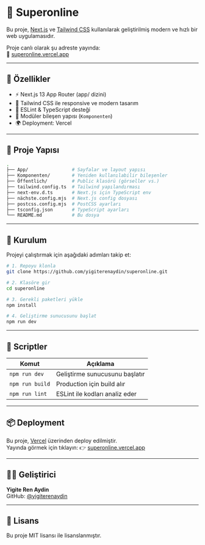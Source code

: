 # 📡 Superonline

Bu proje, [Next.js](https://nextjs.org/) ve [Tailwind CSS](https://tailwindcss.com/) kullanılarak geliştirilmiş modern ve hızlı bir web uygulamasıdır. 

Proje canlı olarak şu adreste yayında:  
🔗 [superonline.vercel.app](https://superonline.vercel.app)

---

## 🚀 Özellikler

- ⚡️ Next.js 13 App Router (app/ dizini)
- 🎨 Tailwind CSS ile responsive ve modern tasarım
- 🔧 ESLint & TypeScript desteği
- 🧩 Modüler bileşen yapısı (`Komponenten`)
- 🌍 Deployment: Vercel

---

## 📁 Proje Yapısı

```bash
.
├── App/                # Sayfalar ve layout yapısı
├── Komponenten/        # Yeniden kullanılabilir bileşenler
├── Öffentlich/         # Public klasörü (görseller vs.)
├── tailwind.config.ts  # Tailwind yapılandırması
├── next-env.d.ts       # Next.js için TypeScript env
├── nächste.config.mjs  # Next.js config dosyası
├── postcss.config.mjs  # PostCSS ayarları
├── tsconfig.json       # TypeScript ayarları
└── README.md           # Bu dosya
```

---

## 🔧 Kurulum

Projeyi çalıştırmak için aşağıdaki adımları takip et:

```bash
# 1. Repoyu klonla
git clone https://github.com/yigiterenaydin/superonline.git

# 2. Klasöre gir
cd superonline

# 3. Gerekli paketleri yükle
npm install

# 4. Geliştirme sunucusunu başlat
npm run dev
```

---

## 🧪 Scriptler

| Komut         | Açıklama                        |
|---------------|---------------------------------|
| `npm run dev` | Geliştirme sunucusunu başlatır  |
| `npm run build` | Production için build alır     |
| `npm run lint` | ESLint ile kodları analiz eder |

---

## 📦 Deployment

Bu proje, [Vercel](https://vercel.com/) üzerinden deploy edilmiştir.  
Yayında görmek için tıklayın: 👉 [superonline.vercel.app](https://superonline.vercel.app)

---

## 👨‍💻 Geliştirici

**Yigite Ren Aydin**  
GitHub: [@yigiterenaydin](https://github.com/yigiterenaydin)

---

## 📄 Lisans

Bu proje MIT lisansı ile lisanslanmıştır.
